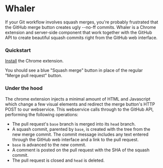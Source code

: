 Whaler
======

If your Git workflow involves squash merges, you're probably frustrated that the GitHub merge button creates ugly --no-ff commits. Whaler is a Chrome extension and server-side component that work together with the GitHub API to create beautiful squash commits right from the GitHub web interface.

### Quickstart
[Install](https://chrome.google.com/webstore/detail/whaler/kjfaikbmbbkbnjjeiambmjchclpfkedf) the Chrome extension.

You should see a blue "Squash merge" button in place of the regular "Merge pull request" button.

### Under the hood
The chrome extension injects a minimal amount of HTML and Javascript which change a few visual elements and redirect the merge button's HTTP POST to our webservice. This webservice calls through to the GitHub API, performing the following operations:
  - The pull request's `base` branch is merged into its `head` branch.
  - A squash commit, parented by `base`, is created with the tree from the new merge commit. The commit message includes any text entered through the GitHub web interface and a link to the pull request.
  - `base` is advanced to the new commit.
  - A comment is posted on the pull request with the SHA of the squash commit.
  - The pull request is closed and `head` is deleted.

